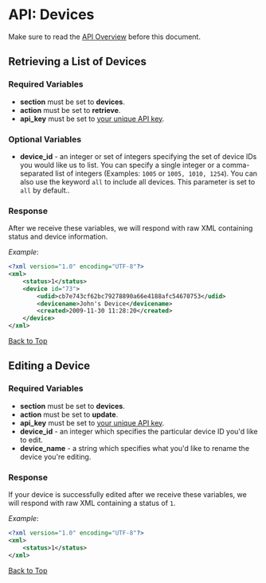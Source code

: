 <a name="head"></a><h1>API: Devices</h1>

Make sure to read the [API Overview](../README.md) before this document.

<a name="retrieve"></a><h2>Retrieving a List of Devices</h2>

<h3>Required Variables</h3>

* <b>section</b> must be set to <b>devices</b>.
* <b>action</b> must be set to <b>retrieve</b>.
* <b>api_key</b> must be set to [your unique API key](../README.md#finding).

<h3>Optional Variables</h3>

* <b>device_id</b> - an integer or set of integers specifying the set of device IDs you would like us to list. You can specify a single integer or a comma-separated list of integers (Examples: <code>1005</code> or <code>1005, 1010, 1254</code>). You can also use the keyword <code>all</code> to include all devices. This parameter is set to <code>all</code> by default..

<h3>Response</h3>

After we receive these variables, we will respond with raw XML containing status and device information.

*Example*:

~~~ .xml
<?xml version="1.0" encoding="UTF-8"?>
<xml>
    <status>1</status>
    <device id="73">
        <udid>cb7e743cf62bc79278890a66e4188afc54670753</udid>
        <devicename>John's Device</devicename>
        <created>2009-11-30 11:28:20</created>
    </device>
</xml>
~~~

[Back to Top](#head)

<a name="edit"></a><h2>Editing a Device</h2>

<h3>Required Variables</h3>

* <b>section</b> must be set to <b>devices</b>.
* <b>action</b> must be set to <b>update</b>.
* <b>api_key</b> must be set to [your unique API key](../README.md#finding).
* <b>device_id</b> - an integer which specifies the particular device ID you'd like to edit.
* <b>device_name</b> - a string which specifies what you'd like to rename the device you're editing.

<h3>Response</h3>

If your device is successfully edited after we receive these variables, we will respond with raw XML containing a status of <code>1</code>.

*Example*:

~~~ .xml
<?xml version="1.0" encoding="UTF-8"?>
<xml>
    <status>1</status>
</xml>
~~~

[Back to Top](#head)
